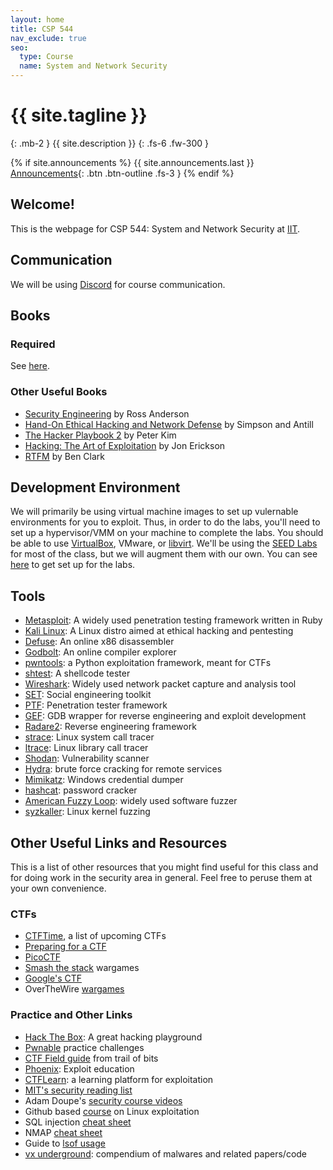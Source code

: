 ```yaml
---
layout: home
title: CSP 544
nav_exclude: true
seo:
  type: Course
  name: System and Network Security
---
```


# {{ site.tagline }}
{: .mb-2 }
{{ site.description }}
{: .fs-6 .fw-300 }

{% if site.announcements %}
{{ site.announcements.last }}
[Announcements](announcements.md){: .btn .btn-outline .fs-3 }
{% endif %}

## Welcome!

This is the webpage for CSP 544: System and Network Security at 
[IIT](https://iit.edu).  

## Communication
We will be using [Discord](https://discord.gg/VBSynmB3) for course communication.

## Books

### Required
See [here](https://www.amazon.com/dp/1733003932/ref=cm_sw_em_r_mt_dp_U_BRJfEb9D10NPV). 

### Other Useful Books
- [Security Engineering](https://www.cl.cam.ac.uk/~rja14/book.html) by Ross Anderson
- [Hand-On Ethical Hacking and Network Defense](https://www.amazon.com/dp/1285454618/ref=cm_sw_em_r_mt_dp_U_9WJfEbPZYT9WP) by Simpson and Antill
- [The Hacker Playbook 2](https://www.amazon.com/dp/B01072WJZE?ref_=cm_sw_r_kb_dp_r.1fEbY7PCXQJ&tag=kpembed-20&linkCode=kpe) by Peter Kim
- [Hacking: The Art of Exploitation](https://www.amazon.com/dp/B004OEJN3I?ref_=cm_sw_r_kb_dp_1.1fEb4R99QTB&tag=kpembed-20&linkCode=kpe) by Jon Erickson
- [RTFM](https://www.amazon.com/Rtfm-Red-Team-Field-Manual/dp/1494295504/ref=sr_1_1?keywords=red+team+field+manual&qid=1578590253&sr=8-1) by Ben Clark


## Development Environment
We will primarily be using virtual machine images to set up vulernable
environments for you to exploit. Thus, in order to do the labs, you'll need to
set up a hypervisor/VMM on your machine to complete the labs. You should be
able to use [VirtualBox](https://www.virtualbox.org/), VMware, or [libvirt](https://libvirt.org/). We'll be using the [SEED Labs](https://seedsecuritylabs.org/) for
most of the class, but we will augment them with our own. You can see [here](https://seedsecuritylabs.org/lab_env.html) to
get set up for the labs.

## Tools
- [Metasploit](https://www.metasploit.com/): A widely used penetration testing framework written in Ruby
- [Kali Linux](https://www.kali.org/): A Linux distro aimed at ethical hacking and pentesting
- [Defuse](https://defuse.ca/online-x86-assembler.htm#disassembly): An online x86 disassembler
- [Godbolt](https://godbolt.org/): An online compiler explorer
- [pwntools](http://docs.pwntools.com/en/stable/): a Python exploitation framework, meant for CTFs
- [shtest](https://github.com/hellman/shtest): A shellcode tester
- [Wireshark](https://www.wireshark.org/): Widely used network packet capture and analysis tool
- [SET](https://www.trustedsec.com/tools/the-social-engineer-toolkit-set/): Social engineering toolkit
- [PTF](https://github.com/trustedsec/ptf/): Penetration tester framework
- [GEF](https://gef.readthedocs.io/en/master/): GDB wrapper for reverse engineering and exploit development
- [Radare2](https://rada.re/n/): Reverse engineering framework
- [strace](https://strace.io/): Linux system call tracer
- [ltrace](https://blog.packagecloud.io/eng/2016/03/14/how-does-ltrace-work/): Linux library call tracer
- [Shodan](https://www.shodan.io/): Vulnerability scanner
- [Hydra](https://sectools.org/tool/hydra/): brute force cracking for remote services
- [Mimikatz](https://attack.mitre.org/software/S0002/): Windows credential dumper
- [hashcat](https://hashcat.net/hashcat/): password cracker
- [American Fuzzy Loop](https://github.com/google/AFL): widely used software fuzzer
- [syzkaller](https://lwn.net/Articles/677764/): Linux kernel fuzzing

## Other Useful Links and Resources
This is a list of other resources that you might find useful for this class and
for doing work in the security area in general. Feel free to peruse them at
your own convenience.

### CTFs
- [CTFTime](https://ctftime.org/ctfs), a list of upcoming CTFs
- [Preparing for a CTF](https://www.cbtnuggets.com/blog/training/exam-prep/how-to-prepare-for-a-capture-the-flag-hacking-competition)
- [PicoCTF](https://picoctf.org/)
- [Smash the stack](http://www.smashthestack.org/wargames.html) wargames
- [Google's CTF](https://capturetheflag.withgoogle.com/#beginners/)
- OverTheWire [wargames](https://overthewire.org/wargames/)

### Practice and Other Links
- [Hack The Box](https://www.hackthebox.com/): A great hacking playground
- [Pwnable](https://pwnable.tw/) practice challenges
- [CTF Field guide](https://trailofbits.github.io/ctf/) from trail of bits
- [Phoenix](https://exploit.education/phoenix/): Exploit education
- [CTFLearn](https://ctflearn.com/): a learning platform for exploitation
- [MIT's security reading list](http://css.csail.mit.edu/6.858/2019/reference.html)
- Adam Doupe's [security course videos](https://www.youtube.com/channel/UCWA6pfcx4Ok4xsIA7Mkr39w/playlists)
- Github based [course](https://github.com/nnamon/linux-exploitation-course) on Linux exploitation
- SQL injection [cheat sheet](https://www.netsparker.com/blog/web-security/sql-injection-cheat-sheet/)
- NMAP [cheat sheet](https://hackertarget.com/nmap-cheatsheet-a-quick-reference-guide/)
- Guide to [lsof usage](https://danielmiessler.com/study/lsof/)
- [vx underground](https://vxug.fakedoma.in/): compendium of malwares and related papers/code



